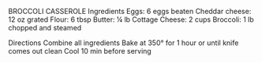 BROCCOLI CASSEROLE
Ingredients
Eggs: 6 eggs beaten
Cheddar cheese: 12 oz grated
Flour: 6 tbsp
Butter: ¼ lb
Cottage Cheese:  2 cups
Broccoli:  1 lb chopped and steamed

Directions
Combine all ingredients
Bake at 350° for 1 hour or until knife comes out clean
Cool 10 min before serving
